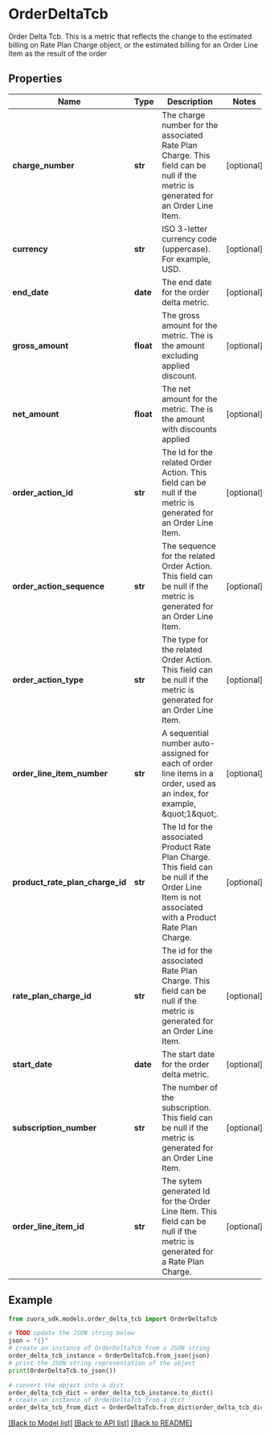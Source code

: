 # OrderDeltaTcb

Order Delta Tcb. This is a metric that reflects the change to the estimated billing on Rate Plan Charge object, or the estimated billing for an Order Line Item as the result of the order 

## Properties

Name | Type | Description | Notes
------------ | ------------- | ------------- | -------------
**charge_number** | **str** | The charge number for the associated Rate Plan Charge. This field can be null if the metric is generated for an Order Line Item.  | [optional] 
**currency** | **str** | ISO 3-letter currency code (uppercase). For example, USD.  | [optional] 
**end_date** | **date** | The end date for the order delta metric.  | [optional] 
**gross_amount** | **float** | The gross amount for the metric. The is the amount excluding applied discount.  | [optional] 
**net_amount** | **float** | The net amount for the metric. The is the amount with discounts applied  | [optional] 
**order_action_id** | **str** | The Id for the related Order Action. This field can be null if the metric is generated for an Order Line Item.  | [optional] 
**order_action_sequence** | **str** | The sequence for the related Order Action. This field can be null if the metric is generated for an Order Line Item.  | [optional] 
**order_action_type** | **str** | The type for the related Order Action. This field can be null if the metric is generated for an Order Line Item.  | [optional] 
**order_line_item_number** | **str** | A sequential number auto-assigned for each of order line items in a order, used as an index, for example, \&quot;1\&quot;.  | [optional] 
**product_rate_plan_charge_id** | **str** | The Id for the associated Product Rate Plan Charge. This field can be null if the Order Line Item is not associated with a Product Rate Plan Charge. | [optional] 
**rate_plan_charge_id** | **str** | The id for the associated Rate Plan Charge. This field can be null if the metric is generated for an Order Line Item.  | [optional] 
**start_date** | **date** | The start date for the order delta metric.  | [optional] 
**subscription_number** | **str** | The number of the subscription. This field can be null if the metric is generated for an Order Line Item.  | [optional] 
**order_line_item_id** | **str** | The sytem generated Id for the Order Line Item. This field can be null if the metric is generated for a Rate Plan Charge.  | [optional] 

## Example

```python
from zuora_sdk.models.order_delta_tcb import OrderDeltaTcb

# TODO update the JSON string below
json = "{}"
# create an instance of OrderDeltaTcb from a JSON string
order_delta_tcb_instance = OrderDeltaTcb.from_json(json)
# print the JSON string representation of the object
print(OrderDeltaTcb.to_json())

# convert the object into a dict
order_delta_tcb_dict = order_delta_tcb_instance.to_dict()
# create an instance of OrderDeltaTcb from a dict
order_delta_tcb_from_dict = OrderDeltaTcb.from_dict(order_delta_tcb_dict)
```
[[Back to Model list]](../README.md#documentation-for-models) [[Back to API list]](../README.md#documentation-for-api-endpoints) [[Back to README]](../README.md)


